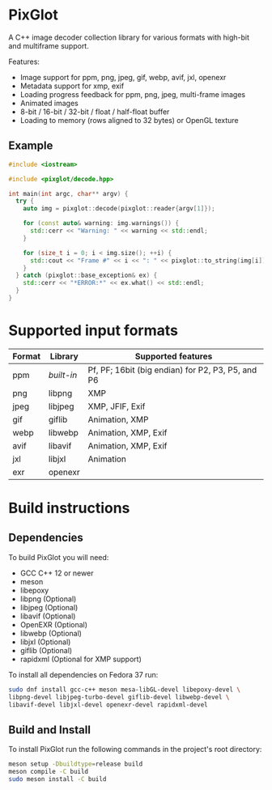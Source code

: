 # PixGlot

A C++ image decoder collection library for various formats with high-bit and multiframe
support.

Features:
* Image support for ppm, png, jpeg, gif, webp, avif, jxl, openexr
* Metadata support for xmp, exif
* Loading progress feedback for ppm, png, jpeg, multi-frame images
* Animated images
* 8-bit / 16-bit / 32-bit / float / half-float buffer
* Loading to memory (rows aligned to 32 bytes) or OpenGL texture


## Example

```cpp
#include <iostream>

#include <pixglot/decode.hpp>

int main(int argc, char** argv) {
  try {
    auto img = pixglot::decode(pixglot::reader{argv[1]});

    for (const auto& warning: img.warnings()) {
      std::cerr << "Warning: " << warning << std::endl;
    }

    for (size_t i = 0; i < img.size(); ++i) {
      std::cout << "Frame #" << i << ": " << pixglot::to_string(img[i]) << std::endl;
    }
  } catch (pixglot::base_exception& ex) {
    std::cerr << "*ERROR:*" << ex.what() << std::endl;
  }
}
```



# Supported input formats

| Format    | Library    | Supported features                                            |
|-----------|------------|---------------------------------------------------------------|
| ppm       | *built-in* | Pf, PF; 16bit (big endian) for P2, P3, P5, and P6             |
| png       | libpng     | XMP                                                           |
| jpeg      | libjpeg    | XMP, JFIF, Exif                                               |
| gif       | giflib     | Animation, XMP                                                |
| webp      | libwebp    | Animation, XMP, Exif                                          |
| avif      | libavif    | Animation, XMP, Exif                                          |
| jxl       | libjxl     | Animation                                                     |
| exr       | openexr    |                                                               |



# Build instructions

## Dependencies

To build PixGlot you will need:
* GCC C++ 12 or newer
* meson
* libepoxy
* libpng (Optional)
* libjpeg (Optional)
* libavif (Optional)
* OpenEXR (Optional)
* libwebp (Optional)
* libjxl (Optional)
* giflib (Optional)
* rapidxml (Optional for XMP support)

To install all dependencies on Fedora 37 run:
```sh
sudo dnf install gcc-c++ meson mesa-libGL-devel libepoxy-devel \
libpng-devel libjpeg-turbo-devel giflib-devel libwebp-devel \
libavif-devel libjxl-devel openexr-devel rapidxml-devel
```


## Build and Install

To install PixGlot run the following commands in the project's root directory:
```sh
meson setup -Dbuildtype=release build
meson compile -C build
sudo meson install -C build
```
